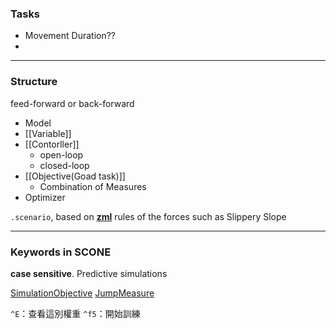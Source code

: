 ### Tasks
- Movement Duration??
- 

---
### Structure
feed-forward or back-forward
- Model
- [[Variable]]
- [[Contorller]]
	- open-loop
	- closed-loop
- [[Objective(Goad task)]]
	- Combination of Measures
- Optimizer

`.scenario`, based on **[zml](https://github.com/tgeijten/zml)**
rules of the forces such as Slippery Slope

---
### Keywords in SCONE 
**case sensitive**.
Predictive simulations

[SimulationObjective](https://scone.software/doku.php?id=ref:simulation_objective "ref:simulation_objective")
[JumpMeasure](https://scone.software/doku.php?id=ref:jump_measure "ref:jump_measure")

`^E`：查看這別權重
`^f5`：開始訓練
